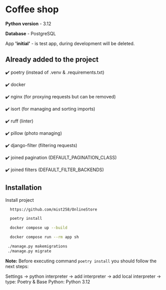 # Coffee shop
**Python version** - 3.12

**Database** - PostgreSQL

App **'initial'** - is test app, during development will be deleted.


## Already added to the project
 
✔️ poetry (instead of .venv & .requirements.txt)

✔️ docker

✔️ nginx (for proxying requests but can be removed)

✔️ isort (for managing and sorting imports)

✔️ ruff (linter)

✔️ pillow (photo managing)
  
✔️ django-filter (filtering requests)

✔️ joined pagination (DEFAULT_PAGINATION_CLASS)
  
✔️ joined filters (DEFAULT_FILTER_BACKENDS)

## Installation

Install project 

```bash
  https://github.com/mist258/OnlineStore

  poetry install

  docker compose up --build 

  docker compose run --rm app sh

 ./manage.py makemigrations
 ./manage.py migrate

```

**Note:** Before executing command `poetry install` you should follow the next steps:

Settings -> python interpreter -> add interpreter -> 
add local interpreter -> type: Poetry & Base Python: Python 3.12

